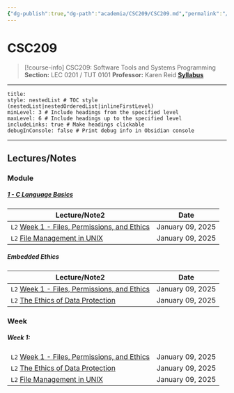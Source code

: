```yaml
---
{"dg-publish":true,"dg-path":"academia/CSC209/CSC209.md","permalink":"/academia/csc-209/csc-209/","tags":["course-page","cs","university"],"created":"2024-06-22T19:06:08.000-04:00","updated":"2025-01-09T19:06:03.745-05:00"}
---
```



# CSC209

> [!course-info] CSC209: Software Tools and Systems Programming
> **Section:** LEC 0201 / TUT 0101
> **Professor:** Karen Reid
> **[Syllabus](https://q.utoronto.ca/courses/387199/assignments/syllabus)**

---

```table-of-contents
title:
style: nestedList # TOC style (nestedList|nestedOrderedList|inlineFirstLevel)
minLevel: 3 # Include headings from the specified level
maxLevel: 6 # Include headings up to the specified level
includeLinks: true # Make headings clickable
debugInConsole: false # Print debug info in Obsidian console
```

---

## Lectures/Notes

### Module

<h5><span><a data-tooltip-position="top" aria-label="100 Academia/CSC209/1 C Language Basics/1 - C Language Basics.md" data-href="100 Academia/CSC209/1 C Language Basics/1 - C Language Basics.md" href="100 Academia/CSC209/1 C Language Basics/1 - C Language Basics.md" class="internal-link" target="_blank" rel="noopener nofollow">1 - C Language Basics</a></span></h5><div><table class="dataview table-view-table"><thead class="table-view-thead"><tr class="table-view-tr-header"><th class="table-view-th"><span>Lecture/Note</span><span class="dataview small-text">2</span></th><th class="table-view-th"><span>Date</span></th></tr></thead><tbody class="table-view-tbody"><tr><td><span><code class="code-styler-inline">L2</code> <a data-tooltip-position="top" aria-label="100 Academia/CSC209/1 C Language Basics/Week 1 - Files, Permissions, and Ethics.md" data-href="100 Academia/CSC209/1 C Language Basics/Week 1 - Files, Permissions, and Ethics.md" href="100 Academia/CSC209/1 C Language Basics/Week 1 - Files, Permissions, and Ethics.md" class="internal-link" target="_blank" rel="noopener nofollow">Week 1 - Files, Permissions, and Ethics</a></span></td><td>January 09, 2025</td></tr><tr><td><span><code class="code-styler-inline">L2</code> <a data-tooltip-position="top" aria-label="100 Academia/CSC209/1 C Language Basics/File Management in UNIX.md" data-href="100 Academia/CSC209/1 C Language Basics/File Management in UNIX.md" href="100 Academia/CSC209/1 C Language Basics/File Management in UNIX.md" class="internal-link" target="_blank" rel="noopener nofollow">File Management in UNIX</a></span></td><td>January 09, 2025</td></tr></tbody></table></div><h5><span>Embedded Ethics</span></h5><div><table class="dataview table-view-table"><thead class="table-view-thead"><tr class="table-view-tr-header"><th class="table-view-th"><span>Lecture/Note</span><span class="dataview small-text">2</span></th><th class="table-view-th"><span>Date</span></th></tr></thead><tbody class="table-view-tbody"><tr><td><span><code class="code-styler-inline">L2</code> <a data-tooltip-position="top" aria-label="100 Academia/CSC209/1 C Language Basics/Week 1 - Files, Permissions, and Ethics.md" data-href="100 Academia/CSC209/1 C Language Basics/Week 1 - Files, Permissions, and Ethics.md" href="100 Academia/CSC209/1 C Language Basics/Week 1 - Files, Permissions, and Ethics.md" class="internal-link" target="_blank" rel="noopener nofollow">Week 1 - Files, Permissions, and Ethics</a></span></td><td>January 09, 2025</td></tr><tr><td><span><code class="code-styler-inline">L2</code> <a data-tooltip-position="top" aria-label="100 Academia/CSC209/1 C Language Basics/The Ethics of Data Protection.md" data-href="100 Academia/CSC209/1 C Language Basics/The Ethics of Data Protection.md" href="100 Academia/CSC209/1 C Language Basics/The Ethics of Data Protection.md" class="internal-link" target="_blank" rel="noopener nofollow">The Ethics of Data Protection</a></span></td><td>January 09, 2025</td></tr></tbody></table></div>

### Week

<h5><span>Week 1:</span></h5><div><table class="dataview table-view-table"><thead class="table-view-thead"><tr class="table-view-tr-header"></tr></thead><tbody class="table-view-tbody"><tr><td><span><code class="code-styler-inline">L2</code> <a data-tooltip-position="top" aria-label="100 Academia/CSC209/1 C Language Basics/Week 1 - Files, Permissions, and Ethics.md" data-href="100 Academia/CSC209/1 C Language Basics/Week 1 - Files, Permissions, and Ethics.md" href="100 Academia/CSC209/1 C Language Basics/Week 1 - Files, Permissions, and Ethics.md" class="internal-link" target="_blank" rel="noopener nofollow">Week 1 - Files, Permissions, and Ethics</a></span></td><td>January 09, 2025</td></tr><tr><td><span><code class="code-styler-inline">L2</code> <a data-tooltip-position="top" aria-label="100 Academia/CSC209/1 C Language Basics/The Ethics of Data Protection.md" data-href="100 Academia/CSC209/1 C Language Basics/The Ethics of Data Protection.md" href="100 Academia/CSC209/1 C Language Basics/The Ethics of Data Protection.md" class="internal-link" target="_blank" rel="noopener nofollow">The Ethics of Data Protection</a></span></td><td>January 09, 2025</td></tr><tr><td><span><code class="code-styler-inline">L2</code> <a data-tooltip-position="top" aria-label="100 Academia/CSC209/1 C Language Basics/File Management in UNIX.md" data-href="100 Academia/CSC209/1 C Language Basics/File Management in UNIX.md" href="100 Academia/CSC209/1 C Language Basics/File Management in UNIX.md" class="internal-link" target="_blank" rel="noopener nofollow">File Management in UNIX</a></span></td><td>January 09, 2025</td></tr></tbody></table></div>
